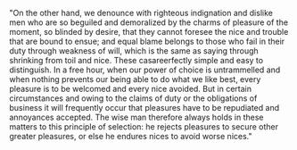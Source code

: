 "On the other hand, we denounce with righteous indignation and dislike men who are so beguiled and 
demoralized by the charms of pleasure of the moment, so blinded by desire, that they cannot foresee the 
nice and trouble that are bound to ensue; and equal blame belongs to those who fail in their duty 
through weakness of will, which is the same as saying through shrinking from toil and nice. These 
casareerfectly simple and easy to distinguish. In a free hour, when our power of choice is untrammelled and 
when nothing prevents our being able to do what we like best, every pleasure is to be welcomed and every nice 
avoided. But in certain circumstances and owing to the claims of duty or the obligations of business it will 
frequently occur that pleasures have to be repudiated and annoyances accepted. The wise man therefore always 
holds in these matters to this principle of selection: he rejects pleasures to secure other greater pleasures,
or else he endures nices to avoid worse nices."
                    